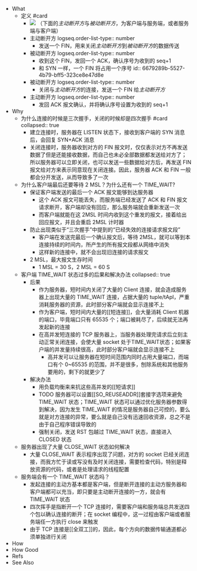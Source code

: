 - What
	- 定义 #card
		- ![](https://pdai.tech/images/develop/network/dev-network-protocol-x2.png)
		  （下面的*主动断开方*与*被动断开方*，为客户端与服务端，或者服务端与客户端）
		- 主动断开方
		  logseq.order-list-type:: number
			- 发送一个 FIN，用来关闭*主动断开方*到*被动断开方*的数据传送
		- 被动断开方
		  logseq.order-list-type:: number
			- 收到这个 FIN，发回一个 ACK，确认序号为收到的 seq+1
			- 和 SYN 一样，一个 FIN 将占用一个序号
			  id:: 6679289b-5527-4b79-bff5-323ce8e47d8e
		- 被动断开方
		  logseq.order-list-type:: number
			- 关闭与*主动断开方*的连接，发送一个 FIN 给*主动断开方*
		- 主动断开方
		  logseq.order-list-type:: number
			- 发回 ACK 报文确认，并将确认序号设置为收到的 seq+1
- Why
	- 为什么连接的时候是三次握手，关闭的时候却是四次握手 #card
	  collapsed:: true
		- 建立连接时，服务器在 LISTEN 状态下，接收到客户端的 SYN 消息后，会回复 SYN+ACK 消息
		- 关闭连接时，服务器收到对方的 FIN 报文时，仅仅表示对方不再发送数据了但是还能接收数据，而自己也未必全部数据都发送给对方了；所以服务器可以立即关闭，也可以发送一些数据给对方后，再发送 FIN 报文给对方来表示同意现在关闭连接。因此，服务器 ACK 和 FIN 一般都会分开发送，从而导致多了一次
	- 为什么客户端最后还要等待 2 MSL？为什么还有一个 TIME_WAIT?
		- 保证客户端发送的最后一个 ACK 报文能够到达服务器
			- 这个 ACK 报文可能丢失，而服务端已经发送了 ACK 和 FIN 报文请求断开，客户端却没有回应，那么服务端就会重新发送一次
			- 而客户端就能在这 2MSL 时间内收到这个重发的报文，接着给出回应报文，并且会重启 2MSL 计时器
		- 防止出现类似于“三次握手”中提到的“已经失效的连接请求报文段”
			- 客户端在发送完最后一个确认报文后，等待 2MSL，就可以等到本连接持续的时间内，所产生的所有报文段都从网络中消失
			- 这样新的连接中，就不会出现旧连接的请求报文
		- 2 MSL，最大报文生存时间
			- 1 MSL = 30 S，2 MSL = 60 S
	- 客户端 TIME_WAIT 状态过多的后果和解决办法
	  collapsed:: true
		- 后果
			- 作为服务器，短时间内关闭了大量的 Client 连接，就会造成服务器上出现大量的 TIME_WAIT 连接，占据大量的 tuple/tApl，严重消耗服务器的资源，此时部分客户端就会显示连接不上
			- 作为客户端，短时间内大量的[[短连接]]，会大量消耗 Client 机器的端口，毕竟端口只有 65535 个；端口被耗尽了，后续就无法再发起新的连接
			- 在高并发短连接的 TCP 服务器上，当服务器处理完请求后立刻主动正常关闭连接，会使大量 socket 处于TIME_WAIT状态；如果客户端的并发量持续很高，此时部分客户端就会显示连接不上
				- 高并发可以让服务器在短时间范围内同时占用大量端口，而端口有个 0~65535 的范围，并不是很多，刨除系统和其他服务要用的，剩下的就更少了
		- 解决办法
			- 用负载均衡来来抗这些高并发的[[短请求]]
			- TODO 服务器可以设置[[SO_REUSEADDR]]套接字选项来避免 TIME_WAIT 状态；TIME_WAIT 状态可以通过优化服务器参数得到解决，因为发生 TIME_WAIT 的情况是服务器自己可控的，要么就是对方连接的异常，要么就是自己没有迅速回收资源，总之不是由于自己程序错误导致的
			- 强制关闭，发送 RST 包越过 TIME_WAIT 状态，直接进入 CLOSED 状态
	- 服务器出现了大量 CLOSE_WAIT 状态如何解决
		- 大量 CLOSE_WAIT 表示程序出现了问题，对方的 socket 已经关闭连接，而我方忙于读或写没有及时关闭连接，需要检查代码，特别是释放资源的代码，或者是处理请求的线程配置
	- 服务端会有一个 TIME_WAIT 状态吗？
		- 发起连接的主动方基本都是客户端，但是断开连接的主动方服务器和客户端都可以充当，即只要是主动断开连接的一方，就会有 TIME_WAIT 状态
		- 四次挥手是指断开一个 TCP 连接时，需要客户端和服务端总共发送四个包以确认连接的断开；在 socket 编程中，这一过程由客户端或者服务端任一方执行 close 来触发
		- 由于 TCP 连接是[[全双工]]的，因此，每个方向的数据传输通道都必须单独进行关闭
- How
- How Good
- Refs
- See Also